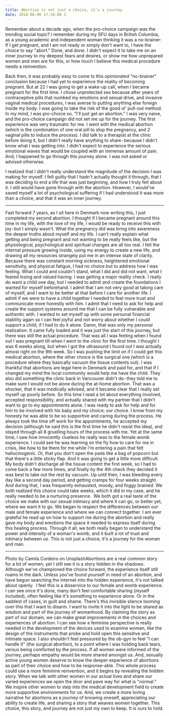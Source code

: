```yaml
---
title: Abortion is not just a choice, it's a journey
date: 2018-06-06 17:16:00 Z
---
```


Remember about a decade ago, when the pro-choice campaign was the trending social topic? I remember during my SFU days in British Columbia, as a young academic and independent woman thinking it was a no-brainer: If I get pregnant, and I am not ready or simply don't want to, I have the choice to say "abort." Done, and done. I didn't expect it to take me on an inner journey to my deepest fears and desires, or show me how unprepared women and men are for this, or how much I believe this medical procedure needs a reinvention.

Back then, it was probably easy to come to this opinionated "no-brainer" conclusion because I had yet to experience the reality of becoming pregnant. But at 22 I was going to get a wake-up call, when  I became pregnant for the first time. I chose unprotected sex because after years of contraceptive pills that numbed my emotions and sexual drive, and invasive vaginal medical procedures, I was averse to putting anything else foreign inside my body. I was going to take the risk of the good ol' pull-out method. In my mind, I was pro-choice so, "I'll just get an abortion."
I was very naive, and the pro-choice campaign did not set me up for the journey. The first experience was very traumatic for me. I went with the medical abortion (which is the combination of one oral pill to stop the pregnancy, and 2 vaginal pills to induce the process). I did talk to a therapist at the clinic before doing it, but I didn't really have anything to share - because I didn't know what I was getting into. I didn't expect to experience the serious emotional waves that would be coupled with an immense amount of pain. And, I happened to go through this journey alone. I was not asked or advised otherwise.

I realized that I didn't really understand the magnitude of the decision I was making for myself. I felt guilty that I hadn't actually thought it through, that I was deciding to end a life that was just beginning, and how I truly felt about it. I still would have gone through with the abortion. However, I would've saved myself a lot of psychological suffering if I had understood it was more than a choice, and that it was an inner journey.


---

Fast forward 7 years, as I sit here in Denmark now writing this, I just completed my second abortion. I thought if I became pregnant around this time in my life, with the love of my life, I would be ready to receive this with joy - but I simply wasn't. What the pregnancy did was bring into awareness the deeper truths about myself and my life.
I can't really explain what getting and being pregnant and not wanting to be really feels like, but the physiological, psychological and spiritual changes are all too real. I felt the internal pressure growing inside, using my energy to create a new life, and drawing all my resources strangely put me in an intense state of clarity. Because there was constant morning sickness, heightened emotional sensitivity, and physical fatigue, I had no choice but to address how I was feeling. What I could and couldn't stand, what I did and did not want, what I feared losing and valued having.
I was getting a major reality check. I really do want a child one day, but I needed to admit and create the foundations I wanted for myself beforehand. I admit that I am not very good at taking care of myself, and I want to be better at that before I care for another life. I admit if we were to have a child together I needed to feel more trust and communicate more honestly with him. I admit that I need to ask for help and create the support systems around me that I can be fully vulnerable and authentic with. I wanted to set myself up with some personal financial stability again so I can feel joyful and not worry about whether I could support a child, if I had to do it alone.
Damn, that was only my personal realization. It came fully loaded and it was just the start of this journey, but there was still the actual procedure. That was all I was feeling when I found out I was pregnant till when I went to the clinic for the first time. I thought I was 6 weeks along, but when I got the ultrasound I found out I was actually almost right on the 9th week. So I was pushing the limit on if I could get this medical abortion, where the other choice is the surgical one (which is a procedure where they basically vacuum the tissue contents out).
I was thankful that abortions are legal here in Denmark and paid for, and that if I changed my mind the local community would help me have the child. They also did something the clinic back in Vancouver didn't do - they told me to make sure I would not be alone during the at-home abortion. That was a shocker, that it was medically advised, and it became clear that I really set myself up poorly before. So this time I read a lot about everything involved, accepted responsibility, and actually shared with my partner that I didn't want to go to my appointments alone. I was ready to ask for help and for him to be involved with his baby and my choice; our choice.
I know from my honesty he was able to be so supportive and caring during the process. He always took the time off work for the appointments, he accepted my decision (although he said this is the first time he didn't resist the idea), and stayed through all 8 gruelling hours of the process with me. Yet at the same time, I saw how innocently clueless he really was to the female womb experience. I could see he was learning on the fly how to care for me in crisis, like how to be there for me while I'm entering a pain that felt hallucinogenic. Or, that you don't open the pads like a bag of popcorn but that there's a little sticky flap. And it was going to get a little more difficult.
My body didn't discharge all the tissue content the first week, so I had to come back a few more times, and finally by the 4th check they decided it was best to take out the rest by vacuum. Up until then, I was bleeding every day like a second day period, and getting cramps for four weeks straight. And during that, I was frequently exhausted, moody, and foggy brained. We both realized this choice could take weeks, which it did in my case, and he really needed to be a nurturing presence. 
We both got a real taste of the choice we make with our sexual intimacy and where it can go, or better yet, where we want it to go. We began to respect the differences between our male and female experience and where we can connect together. I am ever grateful he read up on how to support me during the abortion and really gave my body and emotions the space it needed to express itself during this healing process. Through it all, we both really began to understand the power and intensity of a woman's womb, and it built a lot of trust and intimacy between us. This is not just a choice, it's a journey for the woman and man.


---

Photo by Camila Cordeiro on UnsplashAbortions are a real common story for a lot of women, yet I still see it is a story hidden in the shadows. Although we've championed the choice forward, the experience itself still roams in the dark. Unless you've found yourself in need of an abortion, and have begun searching the internet into the hidden experience, it's not talked about openly. 
I feel this is a disservice to our female and womb experience. I can see once it's done, many don't feel comfortable sharing (myself included), often feeling like it's something to experience alone. Or in the saddest of cases, in guilt and shame. There's this invisible silence looming over this that I want to disarm. I want to invite it into the light to be shared as wisdom and part of the journey of womanhood.
By claiming the story as part of our domain, we can make great improvements in the choices and experiences of abortion. I can see how a feminine perspective is really needed in the development of the devices used to examine women, like the design of the instruments that probe and hold open this sensitive and intimate space. I also shouldn't feel pressured by the ob-gyn to feel "I can handle it" (the surgical abortion), to a point where I was holding back tears, versus being comforted by the process. If all women were informed of the journey, perhaps empathy would be more shared amongst us. And, sexually active young women deserve to know the deeper experience of abortions as part of their choice and how to be response-able. This whole process could use a more feminine reinvention, and it begins by revealing the hidden story.
When we talk with other women in our actual lives and share our varied experiences we open the door and pave way for what is "normal." We inspire other women to step into the medical development field to create more supportive environments for us. And, we create a more loving narrative for abortions as a journey of knowing oneself, appreciating our ability to create life, and sharing a story that weaves women together.
This choice, this story, and journey are not just my own to keep. It is ours to hold.